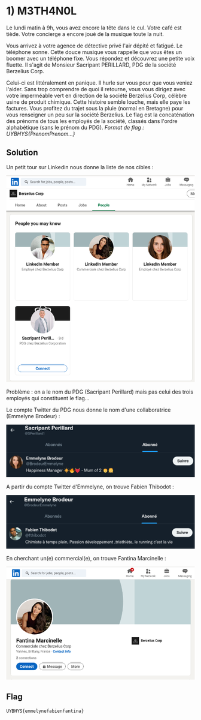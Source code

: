 # 1) M3TH4N0L

Le lundi matin à 9h, vous avez encore la tête dans le cul. Votre café est tiède. Votre concierge a encore joué  de la musique toute la nuit.

Vous arrivez à votre agence de détective  privé l'air dépité et fatigué. Le téléphone sonne. Cette douce musique  vous rappelle que vous êtes un boomer avec un téléphone fixe. Vous  répondez et découvrez une petite voix fluette. Il s'agit de Monsieur  Sacripant PERILLARD, PDG de la société Berzelius Corp. 

Celui-ci est  littéralement en panique. Il hurle sur vous pour que vous veniez  l'aider. Sans trop comprendre de quoi il retourne, vous vous dirigez  avec votre imperméable vert en direction de la société Berzelius Corp,  célèbre usine de produit chimique. Cette histoire semble louche, mais  elle paye les factures. Vous profitez du trajet sous la pluie (normal en Bretagne) pour vous renseigner un peu sur la société Berzelius. Le flag est la concaténation des prénoms de tous les employés de la  société, classés dans l'ordre alphabétique (sans le prénom du PDG). *Format de flag : UYBHYS{PrenomPrenom...}*

## Solution

Un petit tour sur Linkedin nous donne la liste de nos cibles : 

![image-20211112232305494](img/image-20211112232305494.png)

Problème : on a le nom du PDG (Sacripant Perillard) mais pas celui des trois employés qui constituent le flag...

Le compte Twitter du PDG nous donne le nom d'une collaboratrice (Emmelyne Brodeur) :

![image-20211112232456657](img/image-20211112232456657.png)

A partir du compte Twitter d'Emmelyne, on trouve Fabien Thibodot :

![image-20211112232644138](img/image-20211112232644138.png)

En cherchant un(e) commercial(e), on trouve Fantina Marcinelle :

![image-20211112232932125](img/image-20211112232932125.png)

## Flag

```
UYBHYS{emmelynefabienfantina}
```

